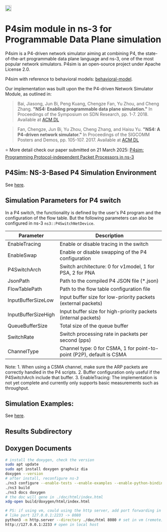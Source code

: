 <a href="https://github.com/p4lang/gsoc/blob/main/2025/ideas_list.md#project-5" target="_blank">
  <img src="https://img.shields.io/badge/Program%20Google%20Summer%20of%20Code-2025-fbbc05?style=flat&logo=data%3Aimage%2Fpng%3Bbase64%2CiVBORw0KGgoAAAANSUhEUgAAAGQAAABkCAMAAABHPGVmAAAALVBMVEVHcEz7vQD7vQD8vQD7vQD8vQD7vQD8vQD8vQD7vQD7vQD8vQD7vQD7vQD7vQAgxtLpAAAADnRSTlMAZvVQ6QrVPhl6oSmHvzL6LQUAAASGSURBVHjatdnZdusgDAVQELMY%2Fv9zb2%2Bwc%2BIKDzQLvTXB3gYBFqmaDVeKU4sCBlFyy43WqLjlBpR1BpR1BpR1xjoFxmIFBpSVBpSVBpSVBpSVBpQ1xvdK1oPgblhfOWltjNaJq7ddYT2IfImYJqMDrENUChGDZn%2FWQ%2FMHxBcD4BMyBc5XCHkNQTq60vfIgXAx5xByju6T8V8itsT3%2FUPi6r39Ce8rp%2FCWYrHfIDXs95FZJs%2FvTob6Z4T2buQE4eikvHeG%2FoZY7TpRfDsNWzrjtP0L4s12NYhh%2BO1ZjJ9HfOjdYGo3QZx7YvwEAgOPdx3eQJlArMFA3wXSZ%2BwMQvplJGoPY6sqNU0gxcGYUVx5jtSIx3oS6HysTxEbMMDPAmkM9iFSXnPXt8nwuQ%2FYI8TH%2F425TQe7%2FnBPEH2bECI6T4t%2Bgvh4N1istR50FJdeIX1Ek%2FqJdGGQOWmAa4u7rn18vuuIzUq52gbxvpiSuzIau%2BuO9FUUfTvvCjcoQ4MMltRnEOqF0pdD%2FwiBZWxoqGCn8r2VGKIUCHOoTyHK2g7y1bsJRRqNe3%2FlXv5GbNhWEWXxbsf1UITRF4kYcM4KiI%2FbeFIevNNq7P2EIg0bVL%2BfqCcyYV2rbDdExWSPjUPPGBRh9JTowTscW0Dqf%2BwLXGmPthgKKMJo1f1OSQ29hf1Mbdlmg5NFV1H7KoICA3mruIQ4vl4TTFhvuAlxxrdb1J55KMJoBatEPCv6mr3sJzK%2F9RQKDAx49Ji5ctSLwsxAxgyuiduOAeVtIG14zppPKtAka9lcMZz71IHyNoAcCpvIx6UfxGLleCim3ggUpe0dQhe7I86mWvQERZmCIocryAqPsdYOSQlVIjCgyMRbLSaXxi3GD4LEw4AipzCyyvS5a5ThMpJTGAYUuQljhiWL53R11FN5BxhQsK0UWbE747E7evGV2FaEAUWmDave0H4LQxg6nErl1IEBBRdmOzjkBPpdqFB%2BpUtUGb0tDKloZP44hQLthQoDwXYiXlowpMJIymExdARL8SViYzymhGEMFR%2FR3cOyNoRCpQcZFu1s6AsNhlQuSiJP%2B1Kk90dNRHW9BYyhwlszhNgdb05CjmGcKDb3DotAoYIYV9wWxjDSZcHNmN%2Fj0KpPm3R7dMjq7HlrSokvjIqjww3SEhb4XJDpg3CLvM9%2BPG%2FMHOcaOwzYRFScNe8QHJb9nOEDhvkGwV48eZC3BgfzWwSHZaXthKEVMvkMaQnKhKESzSCkJ37uQqlJ7RmCIcbr%2By5qUEjiIwQK3q4yZKHqYDxEUIo4U6%2BNahxKr0kEZwv8HC%2BDqo69UaI2ieBAujN2RNhOoPybQjBr9oNSKNXSoQ%2B2luCUQuk1iSCIg9oiZl24Vv8TtXLROaotAtO3%2F9ooWSFcjDnH6BQio2SZQSRz%2FpsPfsifQ2RY1tmNBM3oxQRCbRjkOZn%2FEACT2J%2B1vkZiGESyG1SZS%2FqJ1wTogE1hEFHNh9yNCbvvREwqCwwoawwoKw0oKw0oKw0oKw0oKw0oKw0oMFYqMFYqMFYqMBYq88Y%2FxB7wiOJRvWkAAAAASUVORK5CYII%3D" height="20"/>
</a>

# P4sim module in ns-3 for Programmable Data Plane simulation

P4sim is a P4-driven network simulator aiming at combining P4, the state-of-the-art programmable data plane language and ns-3, one of the most popular network simulators. P4sim is an open-source project under Apache License 2.0.

P4sim with reference to behavioral models: [behavioral-model](https://github.com/p4lang/behavioral-model).

Our implementation was built upon the the P4-driven Network Simulator Module, as outlined in:
> Bai, Jiasong, Jun Bi, Peng Kuang, Chengze Fan, Yu Zhou, and Cheng Zhang. **"NS4: Enabling programmable data plane simulation."** In Proceedings of the Symposium on SDN Research, pp. 1-7. 2018. Available at [ACM DL](https://dl.acm.org/doi/abs/10.1145/3185467.3185470)

> Fan, Chengze, Jun Bi, Yu Zhou, Cheng Zhang, and Haisu Yu. **"NS4: A P4-driven network simulator."** In Proceedings of the SIGCOMM Posters and Demos, pp. 105-107. 2017. Available at [ACM DL](https://dl.acm.org/doi/10.1145/3123878.3132002)

⭐ More detail check our paper submitted on 21 March 2025: [P4sim: Programming Protocol-independent Packet Processors in ns-3](https://arxiv.org/abs/2503.17554)

## P4Sim: NS-3-Based P4 Simulation Environment

See [here](doc/vm-env.md).

## Simulation Parameters for P4 switch ##

In a P4 switch, the functionality is defined by the user's P4 program and the configuration of the flow table. But the following parameters can also be configured in ns-3 `ns3::P4SwitchNetDevice`.

| Parameter             | Description                                                         |
|-----------------------|----------------------------------------------------------------------|
| EnableTracing         | Enable or disable tracing in the switch                              |
| EnableSwap            | Enable or disable swapping of the P4 configuration                   |
| P4SwitchArch          | Switch architecture: 0 for v1model, 1 for PSA, 2 for PNA             |
| JsonPath              | Path to the compiled P4 JSON file (*.json)                           |
| FlowTablePath         | Path to the flow table configuration file                            |
| InputBufferSizeLow    | Input buffer size for low-priority packets (external packets)        |
| InputBufferSizeHigh   | Input buffer size for high-priority packets (internal packets)       |
| QueueBufferSize       | Total size of the queue buffer                                       |
| SwitchRate            | Switch processing rate in packets per second (pps)                   |
| ChannelType           | Channel type: 0 for CSMA, 1 for point-to-point (P2P), default is CSMA|

Note: 1. When using a CSMA channel, make sure the ARP packets are correctly handled in the P4 scripts.
    2. Buffer configuration only useful if the P4SwitchArch include that buffer.
    3. EnableTracing: The implementation is not yet complete and currently only supports basic measurements such as throughput.

## Simulation Examples: ##

See [here](doc/examples.md).

## Results Subdirectory ##



## Doxygen Documents ##

```bash
# install the doxygen, check the version
sudo apt update
sudo apt install doxygen graphviz dia
doxygen --version
# after install, reconfigure ns-3
./ns3 configure --enable-tests --enable-examples --enable-python-bindings
./ns3 build
./ns3 docs doxygen
# the doc will gene in ./doc/html/index.html
xdg-open build/doxygen/html/index.html

# PS: if using vm, could using the http server, add port forwarding in Vritualbox config.
# like port 127.0.0.1:2233 -> 8080
python3 -m http.server --directory ./doc/html 8080 # set in vm (remote)
http://127.0.0.1:2233 # open in local host
```